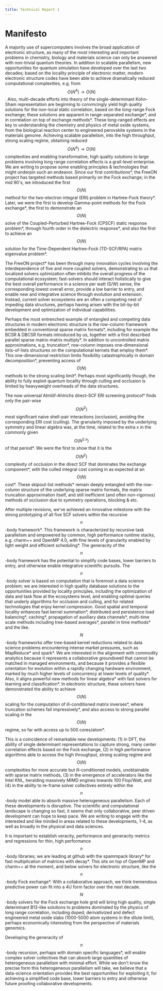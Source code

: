 ```yaml
---
title: Technical Report 1
---
```


# Manifesto

A majority use of supercomputers involves the broad application of electronic
structure, as many of the most interesting and important problems in
chemistry, biology and materials science can only be answered with non-trivial
quantum theories.  In addition to scalable parallelism, new opportunities for
quantum simulation have developed over the last two decades;  based on the
locality principle of electronic matter, modern electronic structure codes
have been able to achieve dramatically reduced computational complexities,
e.g.  from $$O(N^4) \rightarrow O(N)$$.   Also, multi-decade efforts into
theory of the single-determinant Kohn-Sham representation are beginning to
convincingly yield high quality solutions for the non-local static
correlation, based on the long-range Fock exchange; these solutions are
apparent in  range-separated exchange\*, and in correlation on top of exchange
methods\*.  These long-ranged effects are key to understanding the chemistry
and physics of metal oxide systems, from the biological reaction center to
engineered perovskite systems in the materials genome.   Achieving scalable
parallelism, into the high throughput, strong scaling regime, obtaining
reduced $$O(N^4) \rightarrow O(N)$$ complexities and enabling transformative,
high quality solutions to large problems involving long range correlation
effects is a grail-level enterprise.  We are writing to propose some enabling
principles & technologies that might underpin such an endeavor.  Since our
first contributions\*, the FreeON project has targeted methods based primarily
on the Fock exchange;  in the mid 90's, we introduced the first $$O(N)$$ method
for the two-electron integral (ERI) problem in Hartree-Fock theory\*.  Later,
we were the first to develop Gamma-point methods for the Fock exchange\*,  the
first to demonstrate an $$O(N)$$ solve of the Coupled-Perturbed Hartree-Fock
(CPSCF) static response problem\*, through fourth order in the dielectric
response\*, and also the first to achieve an $$O(N)$$ solution for the
Time-Dependent Hartree-Fock (TD-SCF/RPA) matrix eigenvalue problem\*.

The FreeON project\* has been through many innovation cycles involving the
interdependence of five and more coupled solvers, demonstrating to us that
localized solvers optimization often inhibits the overall progress of the
computational ecosystem;  fast-solvers should interact holistically to give
the best overall performance in a science per watt (S/W) sense, the
corresponding lowest overall error,  provide a low barrier to entry, and
enable new and integrative science through evolution and extension.  Instead,
current solver ecosystems are an often a competing nest of impeding data
structures, perhaps having arisen with the bit-by-bit development and
optimization of individual capabilities.

Perhaps the most entrenched example of entangled and competing data structures
in modern electronic structure is the row-column framework embedded in
conventional sparse matrix formats\*, including for example the BCSR & DBCSR
formats introduced by us, together with a first described parallel sparse
matrix-matrix multiply\*.   In addition to uncontrolled matrix approximations,
e.g. truncation\*, row-column imposes one-dimensional lists-of-lists
structures on the computational kernels that employ them\*.  This
one-dimensional restriction limits flexibility catastrophically in domain
decomposition\*, preventing access of $$O(N)$$ methods to the strong scaling
limit\*.  Perhaps most significantly though, the ability to fully exploit
quantum locality through culling and occlusion is limited by heavyweight
overheads of the data structures.

The now universal Almlöf-Ahlrichs direct-SCF ERI screening protocol\* finds
only the pair-wise $$O(N^2)$$ most significant naive shell-pair interactions
(occlusion), avoiding the corresponding ERI cost (culling).   The granularity
imposed by the underlying symmetry and linear algebra was, at the time,
related to the extra x in the commonly given $$O(N^{2.x})$$ of that period\*.
We were the first to show that it is the $$O(N^2)$$ complexity of occlusion in
the direct SCF that dominates the exchange component\*, with the culled
integral cost coming in as expected at an $$O(N)$$ cost\*.  These skipout-list
methods\* remain deeply entangled with the row-column structure of the
underlying sparse matrix formats,  the matrix truncation approximation itself,
and still inefficient (and often non-rigorous) methods of occlusion due to
symmetry operations, blocking & etc.

After multiple revisions, we've achieved an innovative milestone with the
strong prototyping of all five SCF solvers within the recursive $$n$$-body
framework\*.   This framework is characterized by recursive task parallelism
and empowered by common, high performance runtime stacks, e.g. charm++ and
OpenMP 4.0, with fine levels of granularity enabled by light weight and
efficient scheduling\*.  The  generacity of the $$n$$-body framework has the
potential to simplify code bases, lower barriers to entry,  and otherwise
enable integrative scientific pursuits.  The $$n$$-body solver is based on
computation that is foremost a data science problem; we are interested in high
quality database solutions to the opportunities provided by locality
principles, including the optimization of data and task flow at the ecosystems
level, and enabling optimal queries that underly algorithms for occlusion and
culling, and for related technologies that enjoy kernel compression.  Good
spatial and temporal locality enhances fast kernel summation\*, distributed
and persistence load balancing\*,  caching\*, propagation of auxiliary data
channels\*, multi-time scale methods including tree-based averages\*, parallel
in time methods\* and the like.  $$N$$-body frameworks offer tree-based kernel
reductions related to data science problems encountering intense market
pressures, such as MapReduce\* and spark\*.   We are interested in the
alignment with commodity analytics because it represents a collaborative
groundswell that cannot be matched in managed environments, and because it
provides a flexible orientation for evolution within a rapidly changing
hardware environment, marked by much higher levels of concurrency at lower
levels of quality\*.   Also,  it aligns powerful new methods for linear
algebra\* with fast solvers for learning and classification\*.  In electronic
structure, these solvers have demonstrated the ability to achieve $$O(N)$$
scaling for the computation of ill-conditioned matrix inverses\*, where
truncation schemes fail impressively\*, and also access to strong parallel
scaling in the $$O(N)$$ regime, so far with access up to 500 cores/atom\*.

This is a coincidence of remarkable new developments:  (1) in DFT, the ability
of single determinant representations to capture strong, many center
correlation effects based on the Fock exchange, (2) in high performance
algorithms able to access the high throughput, strong scaling regime and
$$O(N)$$ complexities for more accurate but ill-conditioned models,
unobtainable with sparse matrix methods,  (3) in the emergence of accelerators
like the Intel KNL, heralding massively MIMD engines towards 100 Flop/Watt,
and (4) in the ability to re-frame solver collectives entirely within the
$$n$$-body model able to absorb massive heterogeneous parallelism.  Each of
these developments is disruptive.  The scientific and computational landscape
is changing so fast, it seems that only collaborative, peer driven development
can hope to keep pace.  We are writing to engage with the interested and like
minded in areas related to these developments, 1-4, as well as broadly in the
physical and data sciences.

It is important to establish veracity, performance and generacity metrics and
regressions for thin, high performance $$n$$-body libraries; we are leading at
github with the spammpack library\* for fast multiplication of matrices with
decay\*.  This sits on top of OpenMP and charm++ at the moment, and below
solvers for electronic structure, like the $$n$$-body Fock exchange\*.   With
a collaborative approach, we think tremendous predictive power can fit into a
4U form factor over the next decade.  $$N$$-body solvers for the Fock exchange
hole grid will bring high quality, single determinant B13-like solutions to
problems dominated by the physics of long range correlation, including  doped,
derivativized and defect engineered metal oxide slabs (1000-5000 atom systems
in the dilute limit), perhaps economically interesting from the perspective of
materials genomics.

Developing the generacity of $$n$$-body recursion, perhaps with domain
specific languages\*, will enable complex solver collectives that can absorb
large quantities of heterogeneous parallelism with minimal effort.  While we
don't know the precise form this heterogeneous parallelism will take, we
believe that a data-science orientation provides the best opportunities for
exploiting it, for achieving a simplified code base, lower barriers to entry
and otherwise future proofing collaborative developments.
